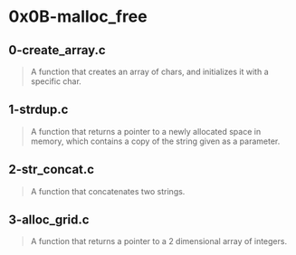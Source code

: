 # 0x0B-malloc_free
## 0-create_array.c
> A function that creates an array of chars, and initializes it with a specific char.
## 1-strdup.c
> A function that returns a pointer to a newly allocated space in memory, which contains a copy of the string given as a parameter.
## 2-str_concat.c
> A function that concatenates two strings.
## 3-alloc_grid.c
> A function that returns a pointer to a 2 dimensional array of integers.
